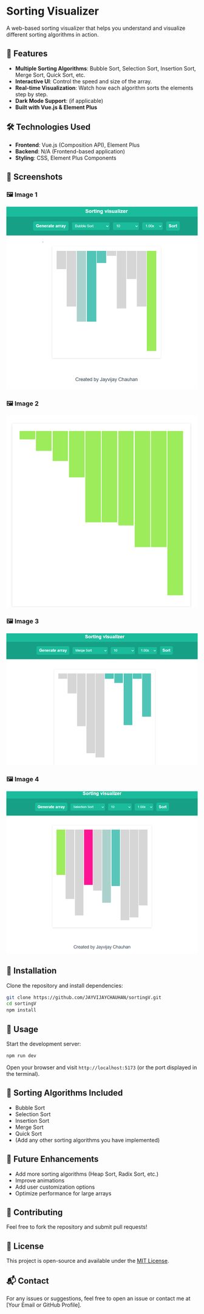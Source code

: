 
# Sorting Visualizer

A web-based sorting visualizer that helps you understand and visualize different sorting algorithms in action.

## 🚀 Features

- **Multiple Sorting Algorithms**: Bubble Sort, Selection Sort, Insertion Sort, Merge Sort, Quick Sort, etc.
- **Interactive UI**: Control the speed and size of the array.
- **Real-time Visualization**: Watch how each algorithm sorts the elements step by step.
- **Dark Mode Support**: (if applicable)
- **Built with Vue.js & Element Plus**

## 🛠️ Technologies Used

- **Frontend**: Vue.js (Composition API), Element Plus
- **Backend**: N/A (Frontend-based application)
- **Styling**: CSS, Element Plus Components

 ## 📸 Screenshots

### 🖼️ Image 1
![Sorting Visualization](assets/image11.png)

### 🖼️ Image 2
![Sorting Visualization](assets/image22.png)

### 🖼️ Image 3
![Sorting Visualization](assets/image33.png)

### 🖼️ Image 4
![Sorting Visualization](assets/image44.png)
## 🔧 Installation

Clone the repository and install dependencies:

```sh
git clone https://github.com/JAYVIJAYCHAUHAN/sortingV.git
cd sortingV
npm install
```

## 📌 Usage

Start the development server:

```sh
npm run dev
```

Open your browser and visit `http://localhost:5173` (or the port displayed in the terminal).

## 🧩 Sorting Algorithms Included

- Bubble Sort
- Selection Sort
- Insertion Sort
- Merge Sort
- Quick Sort
- (Add any other sorting algorithms you have implemented)

## 🎯 Future Enhancements

- Add more sorting algorithms (Heap Sort, Radix Sort, etc.)
- Improve animations
- Add user customization options
- Optimize performance for large arrays

## 🤝 Contributing

Feel free to fork the repository and submit pull requests!

## 📜 License

This project is open-source and available under the [MIT License](LICENSE).

## 📬 Contact

For any issues or suggestions, feel free to open an issue or contact me at [Your Email or GitHub Profile].

